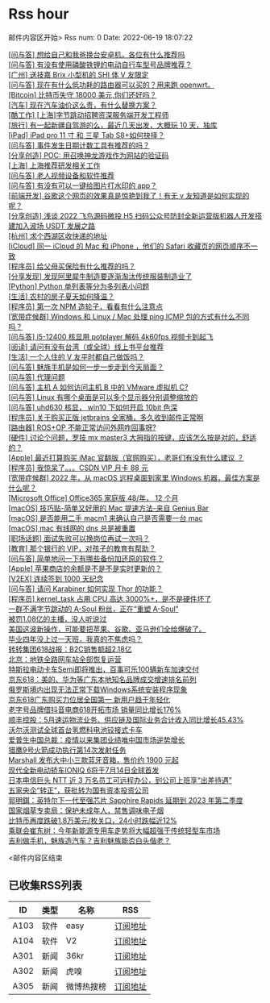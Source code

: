 # Rss hour

邮件内容区开始>
Rss num: 0  Date: 2022-06-19 18:07:22 <br/>

<a href='https://www.v2ex.com/t/860689#reply0'>[问与答] 想给自己和我爸换台安卓机，各位有什么推荐吗</a><br/>
<a href='https://www.v2ex.com/t/860684#reply0'>[问与答] 有没有使用磷酸铁锂的电动自行车型号品牌推荐？</a><br/>
<a href='https://www.v2ex.com/t/860681#reply1'>[广州] 送技嘉 Brix 小型机的 SHI 体 V 友限定</a><br/>
<a href='https://www.v2ex.com/t/860680#reply4'>[问与答] 现在有什么低功耗的路由器可以买的？用来跑 openwrt。</a><br/>
<a href='https://www.v2ex.com/t/860679#reply7'>[Bitcoin] 比特币失守 18000 美元,你们还好吗？</a><br/>
<a href='https://www.v2ex.com/t/860677#reply11'>[汽车] 现在汽车油价这么贵，有什么替换方案？</a><br/>
<a href='https://www.v2ex.com/t/860676#reply0'>[酷工作] [上海]字节跳动招聘资深服务端开发工程师</a><br/>
<a href='https://www.v2ex.com/t/860675#reply0'>[旅行] 有一起新疆自驾游的么，最近几天出发，大概玩 10 天，独库</a><br/>
<a href='https://www.v2ex.com/t/860674#reply4'>[iPad] iPad pro 11 寸 和 三星 Tab S8+如何抉择？</a><br/>
<a href='https://www.v2ex.com/t/860673#reply1'>[问与答] 事件发生日期计数工具有推荐的吗？</a><br/>
<a href='https://www.v2ex.com/t/860672#reply6'>[分享创造] POC: 用召唤神龙游戏作为网站的验证码</a><br/>
<a href='https://www.v2ex.com/t/860671#reply0'>[上海] 上海推荐研发相关工作</a><br/>
<a href='https://www.v2ex.com/t/860670#reply1'>[问与答] 老人视频设备和软件推荐</a><br/>
<a href='https://www.v2ex.com/t/860669#reply2'>[问与答] 有没有可以一键给图片打水印的 app？</a><br/>
<a href='https://www.v2ex.com/t/860668#reply2'>[前端开发] 谷歌这个网页的效果真是惊艳到我了！有无 v 友知道是如何实现的呢？</a><br/>
<a href='https://www.v2ex.com/t/860667#reply0'>[分享创造] 浅谈 2022 飞鸟源码微投 H5 扫码公众号防封全新运营版机器人开发搭建加入波场 USDT 发展之路</a><br/>
<a href='https://www.v2ex.com/t/860666#reply6'>[杭州] 求个西湖区收快递的地址</a><br/>
<a href='https://www.v2ex.com/t/860663#reply10'>[iCloud] 同一 iCloud 的 Mac 和 iPhone ，他们的 Safari 收藏页的网页顺序不一致</a><br/>
<a href='https://www.v2ex.com/t/860660#reply6'>[程序员] 给父母买保险有什么推荐的吗？</a><br/>
<a href='https://www.v2ex.com/t/860659#reply20'>[分享发现] 发现阿里犀牛制造要逐渐淘汰传统服装制造业了</a><br/>
<a href='https://www.v2ex.com/t/860658#reply11'>[Python] Python 单列表等分为多列表小问题</a><br/>
<a href='https://www.v2ex.com/t/860657#reply19'>[生活] 农村的房子夏天如何降温？</a><br/>
<a href='https://www.v2ex.com/t/860654#reply9'>[程序员] 第一次 NPM 造轮子，看看有什么注意点</a><br/>
<a href='https://www.v2ex.com/t/860653#reply4'>[宽带症候群] Windows 和 Linux / Mac 处理 ping ICMP 包的方式有什么不同吗？</a><br/>
<a href='https://www.v2ex.com/t/860651#reply8'>[问与答] i5-12400 核显用 potplayer 解码 4k60fps 视频卡到起飞</a><br/>
<a href='https://www.v2ex.com/t/860650#reply4'>[阅读] 请问有没有台湾（或全球）线上书平台推荐</a><br/>
<a href='https://www.v2ex.com/t/860649#reply25'>[生活] 一个人住的 V 友平时都自己做饭吗？</a><br/>
<a href='https://www.v2ex.com/t/860648#reply16'>[问与答] 魅族手机是如何一步一步走到今天局面？</a><br/>
<a href='https://www.v2ex.com/t/860647#reply0'>[问与答] 代理问题</a><br/>
<a href='https://www.v2ex.com/t/860646#reply6'>[问与答] 主机 A 如何访问主机 B 中的 VMware 虚拟机 C?</a><br/>
<a href='https://www.v2ex.com/t/860645#reply0'>[问与答] Linux 有哪个桌面是可以多个显示器分别调整缩放的</a><br/>
<a href='https://www.v2ex.com/t/860644#reply5'>[问与答] uhd630 核显， win10 下如何开启 10bit 色深</a><br/>
<a href='https://www.v2ex.com/t/860643#reply24'>[程序员] 关于购买正版 jetbrains 全家桶，多久收到邮件正常啊</a><br/>
<a href='https://www.v2ex.com/t/860642#reply0'>[路由器] ROS+OP 不能正常访问外网咋回事呀?</a><br/>
<a href='https://www.v2ex.com/t/860640#reply11'>[硬件] 讨论个问题，罗技 mx master3 大拇指的按键，应该怎么按是对的，舒适的？</a><br/>
<a href='https://www.v2ex.com/t/860638#reply5'>[Apple] 最近打算购买 iMac 官翻版（官网购买），老哥们有没有什么建议 ？</a><br/>
<a href='https://www.v2ex.com/t/860634#reply23'>[程序员] 我惊呆了。。。CSDN VIP 月卡 88 元</a><br/>
<a href='https://www.v2ex.com/t/860633#reply21'>[宽带症候群] 2022 年，从 macOS 远程桌面到家里 Windows 机器，最佳方案是什么呢？</a><br/>
<a href='https://www.v2ex.com/t/860632#reply0'>[Microsoft Office] Office365 家庭版 48/年， 12 个月</a><br/>
<a href='https://www.v2ex.com/t/860631#reply14'>[macOS] 技巧贴-简单又好用的 Mac 提速方法-来自 Genius Bar</a><br/>
<a href='https://www.v2ex.com/t/860629#reply28'>[macOS] 是否能用二手 macm1 来确认自己是否需要一台 mac</a><br/>
<a href='https://www.v2ex.com/t/860627#reply4'>[macOS] mac 有线网的 dns 总是被重置</a><br/>
<a href='https://www.v2ex.com/t/860623#reply11'>[职场话题] 面试失败可以换岗位再试一次吗？</a><br/>
<a href='https://www.v2ex.com/t/860622#reply9'>[教育] 那个银行的 VIP，对孩子的教育有帮助？</a><br/>
<a href='https://www.v2ex.com/t/860620#reply1'>[问与答] 简单地问一下有哪些备份加还原的软件？</a><br/>
<a href='https://www.v2ex.com/t/860618#reply6'>[Apple] 苹果商店的余额是不是不是实时更新的？</a><br/>
<a href='https://www.v2ex.com/t/860617#reply11'>[V2EX] 连续签到 1000 天纪念</a><br/>
<a href='https://www.v2ex.com/t/860616#reply7'>[问与答] 请问 Karabiner 如何实现 Thor 的功能？</a><br/>
<a href='https://www.v2ex.com/t/860615#reply13'>[程序员] kernel_task 占用 CPU 高达 3000%+，是不是硬件坏了</a><br/>
<a href='https://36kr.com/p/1783129956929155'>一群不满字节跳动的 A-Soul 粉丝，正在“重塑 A-Soul”</a><br/>
<a href='https://36kr.com/p/1791409275813255'>被罚1.08亿的主播，没人听说过</a><br/>
<a href='https://36kr.com/p/1791344562683272'>美国这波新操作，可能要把苹果、谷歌、亚马逊们全给爆破了。</a><br/>
<a href='https://36kr.com/p/1788616165356166'>毕业四年没上过一天班，我真的不焦虑吗？</a><br/>
<a href='https://36kr.com/newsflashes/1791770331594120'>转转集团618战报：B2C销售额超2.18亿</a><br/>
<a href='https://36kr.com/newsflashes/1791769030933894'>北京：地铁全路网车站全部恢复运营</a><br/>
<a href='https://36kr.com/newsflashes/1791757690191494'>特斯拉电动卡车Semi即将推出，百事可乐100辆新车加速交付</a><br/>
<a href='https://36kr.com/newsflashes/1791756418137729'>京东618：美的、华为等广东本地知名品牌成交增速排名前列</a><br/>
<a href='https://36kr.com/newsflashes/1791753465331073'>俄罗斯境内出现无法正常下载Windows系统安装程序现象</a><br/>
<a href='https://36kr.com/newsflashes/1791704538971524'>京东618广东购买力位居全国第一 新用户趋于年轻化</a><br/>
<a href='https://36kr.com/newsflashes/1791703185866113'>老字号品牌借抖音电商618开拓市场 销量同比增长176%</a><br/>
<a href='https://36kr.com/newsflashes/1791701845556868'>顺丰控股：5月速运物流业务、供应链及国际业务合计收入同比增长45.43%</a><br/>
<a href='https://36kr.com/newsflashes/1791657927786118'>沃尔沃测试全球首台氢燃料电池铰接式卡车</a><br/>
<a href='https://36kr.com/newsflashes/1791656242904456'>爱普生中国总裁：疫情以来集团业绩唯中国市场逆势增长</a><br/>
<a href='https://36kr.com/newsflashes/1791654613286276'>猎鹰9号火箭成功执行第14次发射任务</a><br/>
<a href='https://36kr.com/newsflashes/1791651783261568'>Marshall 发布大中小三款蓝牙音箱，售价约 1900 元起</a><br/>
<a href='https://36kr.com/newsflashes/1791650305981833'>现代全新电动轿车IONIQ 6将于7月14日全球首发</a><br/>
<a href='https://36kr.com/newsflashes/1791646226791814'>日本电信巨头 NTT 近 3 万名员工可远程办公，到公司上班享“出差待遇”</a><br/>
<a href='https://36kr.com/newsflashes/1791585735114116'>五家央企“转正”，获批转为国有资本投资公司</a><br/>
<a href='https://36kr.com/newsflashes/1791583969132166'>郭明錤：英特尔下一代至强芯片 Sapphire Rapids 延期到 2023 年第二季度</a><br/>
<a href='https://36kr.com/newsflashes/1791582970379908'>国家烟草专卖局：保护未成年人，禁售调味电子烟</a><br/>
<a href='https://36kr.com/newsflashes/1791581104848517'>比特币再度跌破1.8万美元/枚关口，24小时跌幅近12%</a><br/>
<a href='https://36kr.com/newsflashes/1791507356499590'>乘联会崔东树：今年新能源专用车走势将大幅超强于传统轻型车市场</a><br/>
<a href='http://www.huxiu.com/article/585359.html?f=wangzhan'>吉利做手机，魅族造汽车？吉利魅族能否白头偕老？</a><br/>


<邮件内容区结束

## 已收集RSS列表

| ID | 类型 | 名称  | RSS  |
| -- | -- | -- | -- | 
| A103  | 软件 | easy | [订阅地址](http://rsshub.v2fy.com:1200/weibo/user/1088413295) |
| A104  | 软件 | V2  | [订阅地址](http://www.v2ex.com/index.xml) |
| A301  | 新闻 | 36kr | [订阅地址](https://www.36kr.com/feed) |
| A302  | 新闻 | 虎嗅 | [订阅地址](https://www.huxiu.com/rss/0.xml) |
| A305  | 新闻 | 微博热搜榜 | [订阅地址](https://rsshub.app/weibo/search/hot) |
